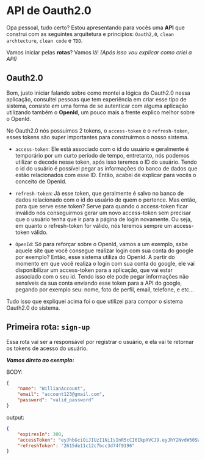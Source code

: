 # API de Oauth2.0

Opa pessoal, tudo certo? Estou apresentando para vocês uma **API** que construi com as seguintes arquitetura e princípios: `Oauth2,0`, `clean archtecture`, `clean code` e `TDD`.

Vamos iniciar pelas **rotas**? Vamos lá! *(Após isso vou explicar como criei a API)*

## Oauth2.0

Bom, justo iniciar falando sobre como montei a lógica do Oauth2.0 nessa aplicação, consultei pessoas que tem experiência em criar esse tipo de sistema, consiste em uma forma de se autenticar com alguma aplicação utilizando também o **OpenId**, um pouco mais a frente explico melhor sobre o OpenId.

No Oauth2.0 nós possuimos 2 tokens, o `access-token` e o `refresh-token`, esses tokens são super importantes para construirmos o nosso sistema.

* `access-token`: Ele está associado com o id do usuário e geralmente é temporário por um curto período de tempo, entretanto, nós podemos utilizar o decode nesse token, após isso teremos o ID do usuário. Tendo o id do usuário é possível pegar as informações do banco de dados que estão relacionados com esse ID. Então, acabei de explicar para vocês o conceito de OpenId.

* `refresh-token`: Já esse token, que geralmente é salvo no banco de dados relacionado com o id do usuário de quem o pertence. Mas então, para que serve esse token? Serve para quando o access-token ficar inválido nós conseguirmos gerar um novo access-token sem precisar que o usuário tenha que ir para a página de login novamente. Ou seja, em quanto o refresh-token for válido, nós teremos sempre um access-token válido.

* `OpenId`: Só para reforçar sobre o OpenId, vamos a um exemplo, sabe aquele site que você consegue realizar login com sua conta do google por exemplo? Então, esse sistema utiliza do OpenId. A partir do momento em que você realiza o login com sua conta do google, ele vai disponibilizar um access-token para a aplicação, que vai estar associado com o seu id. Tendo isso ele pode pegar informações não sensíveis da sua conta enviando esse token para a API do google, pegando por exemplo seu: nome, foto de perfil, email, telefone, e etc...


Tudo isso que expliquei acima foi o que utilizei para compor o sistema Oauth2.0 do sistema.

## Primeira rota: `sign-up`

Essa rota vai ser a responsável por registrar o usuário, e ela vai te retornar os tokens de acesso do usuário.

***Vamos direto ao exemplo:***

BODY:
```json
{
    "name": "WillianAccount",
    "email": "account123@gmail.com",
    "password": "valid_password"
}
```

output:
```json
{
    "expiresIn": 300,
    "accessToken": "eyJhbGciOiJIUzI1NiIsInR5cCI6IkpXVCJ9.eyJhY2NvdW50SWQiOiI2MzAxODU1YzQyMmJkY2Y1M2NjMzQ2YTUiLCJzdWIiOiJjbGllbnQiLCJpYXQiOjE2NjEwNDQwNjAsImV4cCI6MTY2MTA0NDM2MH0.CV_vO_lq0TBz3t7fW_9S1nUFDVpNXOV214_jSURpmbE",
    "refreshToken": "2615de11c12c7bcc3d74f9196"
}
```

